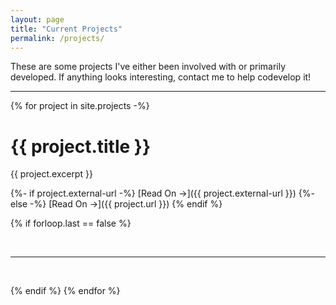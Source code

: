 ```yaml
---
layout: page
title: "Current Projects"
permalink: /projects/
---
```


These are some projects I've either been involved with or primarily developed. If anything looks interesting, contact me to help codevelop it!

---

{% for project in site.projects -%}
# {{ project.title }}
{{ project.excerpt }}

{%- if project.external-url -%}
[Read On &rarr;]({{ project.external-url }})
{%- else -%}
[Read On &rarr;]({{ project.url }})
{% endif %}

{% if forloop.last == false %}

<br>

---

<br>

{% endif %}
{% endfor %}
